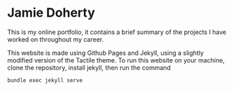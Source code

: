 # Jamie Doherty
This is my online portfolio, it contains a brief summary of the projects I have worked on throughout my career. 

This website is made using Github Pages and Jekyll, using a slightly modified version of the Tactile theme. 
To run this website on your machine, clone the repository, install jekyll, then run the command 

```bundle exec jekyll serve```

